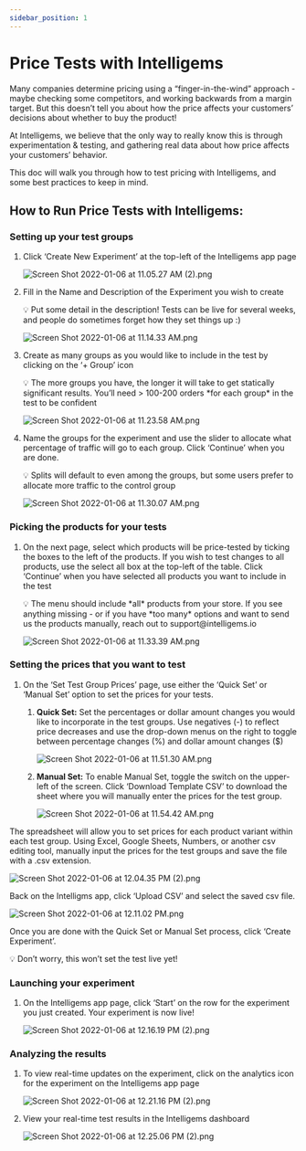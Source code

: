 ```yaml
---
sidebar_position: 1
---
```


# Price Tests with Intelligems

Many companies determine pricing using a “finger-in-the-wind” approach - maybe checking some competitors, and working
backwards from a margin target. But this doesn’t tell you about how the price affects your customers’ decisions about
whether to buy the product!

At Intelligems, we believe that the only way to really know this is through experimentation & testing, and gathering
real data about how price affects your customers’ behavior.

This doc will walk you through how to test pricing with Intelligems, and some best practices to keep in mind.

## How to Run Price Tests with Intelligems:

### Setting up your test groups

1. Click ‘Create New Experiment’ at the top-left of the Intelligems app page

   ![Screen Shot 2022-01-06 at 11.05.27 AM (2).png](/img/price-testing/Screen_Shot_2022-01-06_at_11.05.27_AM_(2).png)


1. Fill in the Name and Description of the Experiment you wish to create

    <aside>
    💡 Put some detail in the description! Tests can be live for several weeks, and people do sometimes forget how they set things up :)

    </aside>

   ![Screen Shot 2022-01-06 at 11.14.33 AM.png](/img/price-testing/Screen_Shot_2022-01-06_at_11.14.33_AM.png)

2. Create as many groups as you would like to include in the test by clicking on the ‘+ Group’ icon

    <aside>
    💡 The more groups you have, the longer it will take to get statically significant results. You’ll need > 100-200 orders *for each group* in the test to be confident

    </aside>

   ![Screen Shot 2022-01-06 at 11.23.58 AM.png](/img/price-testing/Screen_Shot_2022-01-06_at_11.23.58_AM.png)


1. Name the groups for the experiment and use the slider to allocate what percentage of traffic will go to each group.
   Click ‘Continue’ when you are done.

    <aside>
    💡 Splits will default to even among the groups, but some users prefer to allocate more traffic to the control group

    </aside>

   ![Screen Shot 2022-01-06 at 11.30.07 AM.png](/img/price-testing/Screen_Shot_2022-01-06_at_11.30.07_AM.png)

### Picking the products for your tests

1. On the next page, select which products will be price-tested by ticking the boxes to the left of the products. If you
   wish to test changes to all products, use the select all box at the top-left of the table. Click ‘Continue’ when you
   have selected all products you want to include in the test

    <aside>
    💡 The menu should include *all* products from your store. If you see anything missing - or if you have *too many* options and want to send us the products manually, reach out to support@intelligems.io

    </aside>

   ![Screen Shot 2022-01-06 at 11.33.39 AM.png](/img/price-testing/Screen_Shot_2022-01-06_at_11.33.39_AM.png)

### Setting the prices that you want to test

1. On the ‘Set Test Group Prices’ page, use either the ‘Quick Set’ or ‘Manual Set’ option to set the prices for your
   tests.
    1. **Quick Set:** Set the percentages or dollar amount changes you would like to incorporate in the test groups. Use
       negatives (-) to reflect price decreases and use the drop-down menus on the right to toggle between percentage
       changes (%) and dollar amount changes ($)

       ![Screen Shot 2022-01-06 at 11.51.30 AM.png](/img/price-testing/Screen_Shot_2022-01-06_at_11.51.30_AM.png)

    2. **Manual Set:** To enable Manual Set, toggle the switch on the upper-left of the screen. Click ‘Download Template
       CSV’ to download the sheet where you will manually enter the prices for the test group.

       ![Screen Shot 2022-01-06 at 11.54.42 AM.png](/img/price-testing/Screen_Shot_2022-01-06_at_11.54.42_AM.png)

The spreadsheet will allow you to set prices for each product variant within each test group. Using Excel, Google
Sheets, Numbers, or another csv editing tool, manually input the prices for the test groups and save the file with a
.csv extension.

![Screen Shot 2022-01-06 at 12.04.35 PM (2).png](/img/price-testing/Screen_Shot_2022-01-06_at_12.04.35_PM_(2).png)

Back on the Intelligms app, click ‘Upload CSV’ and select the saved csv file.

![Screen Shot 2022-01-06 at 12.11.02 PM.png](/img/price-testing/Screen_Shot_2022-01-06_at_12.11.02_PM.png)

Once you are done with the Quick Set or Manual Set process, click ‘Create Experiment’.

<aside>
💡 Don’t worry, this won’t set the test live yet!

</aside>

### Launching your experiment

1. On the Intelligems app page, click ‘Start’ on the row for the experiment you just created. Your experiment is now
   live!

   ![Screen Shot 2022-01-06 at 12.16.19 PM (2).png](/img/price-testing/Screen_Shot_2022-01-06_at_12.16.19_PM_(2).png)

### Analyzing the results

1. To view real-time updates on the experiment, click on the analytics icon for the experiment on the Intelligems app
   page

   ![Screen Shot 2022-01-06 at 12.21.16 PM (2).png](/img/price-testing/Screen_Shot_2022-01-06_at_12.21.16_PM_(2).png)


1. View your real-time test results in the Intelligems dashboard

   ![Screen Shot 2022-01-06 at 12.25.06 PM (2).png](/img/price-testing/Screen_Shot_2022-01-06_at_12.25.06_PM_(2).png)